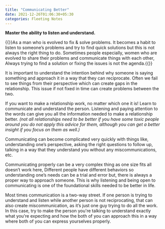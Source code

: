 ```yaml
---
title: "Communicating Better"
date: 2021-12-26T01:06:30+05:30
categories: Fleeting Notes
---
```

**Master the ability to listen and understand.**

{{<alert>}}As a man who is evolved to fix & solve problems. It becomes a habit to listen to someone’s problems and try to find quick solutions but this is not always the right thing to do. Sometimes people especially, women who are evolved to share their problems and communicate things with each other, Always trying to find a solution or fixing the issues is not the agenda.{{</alert>}}

It is important to understand the intention behind why someone is saying something and approach it in a way that they can reciprocate. Often we fail to see things from their perspective which can create gaps in the relationship. This issue if not fixed in time can create problems between the two.

If you want to make a relationship work, no matter which one it is! Learn to communicate and understand the person. Listening and paying attention to the words can give you all the information needed to make a relationship better. *(not all relationships need to be better if you have some toxic people around you do not apply this advice for them, although you can get a better insight if you focus on them as well.)*

Communicating can become complicated very quickly with things like, understanding one’s perspective, asking the right questions to follow up, talking in a way that they understand you without any miscommunications, etc.

Communicating properly can be a very complex thing as one size fits all doesn’t work here, Different people have different behaviors so understanding one’s needs can be a trial and error but, there is always a proper way to approach someone. This is why listening and being open to communicating is one of the foundational skills needed to be better in life.

Most times communication is a two-way street. If one person is trying to understand and listen while another person is not reciprocating, that can also create miscommunication, as it’s just one guy trying to do all the work. In this case, try to make the person you're talking to understand exactly what you're expecting and how the both of you can approach this in a way where both of you can express yourselves properly.